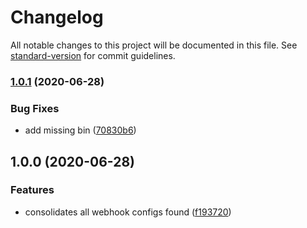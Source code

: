 # Changelog

All notable changes to this project will be documented in this file. See [standard-version](https://github.com/conventional-changelog/standard-version) for commit guidelines.

### [1.0.1](https://github.com/devtin/webhook-config-manager/compare/v1.0.0...v1.0.1) (2020-06-28)


### Bug Fixes

* add missing bin ([70830b6](https://github.com/devtin/webhook-config-manager/commit/70830b618eb55797d26c69a71ebaa4d16027129c))

## 1.0.0 (2020-06-28)


### Features

* consolidates all webhook configs found ([f193720](https://github.com/devtin/webhook-config-manager/commit/f1937206644a146c7048b979390b292744610590))
